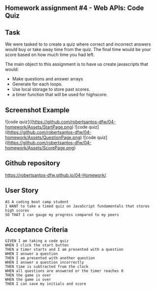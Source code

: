 ## Homework assignment #4 - Web APIs: Code Quiz

## Task

We were tasked to to create a quiz where correct and incorrect answers would buy or take away time from the quiz. The final time would be your score based on how much time you had left.

The main object to this assignment is to have us create javascripts that would: 

* Make questions and answer arrays
* Generate for each loops.
* Use local storage to store past scores.
* a timer function that will be used for highscore.


## Screenshot Example

![code quiz]((https://github.com/robertsantos-dfw/04-homework/Assets/StartPage.png)
![code quiz]((https://github.com/robertsantos-dfw/04-homework/Assets/QuestionPage.png)
![code quiz]((https://github.com/robertsantos-dfw/04-homework/Assets/ScorePage.png)


## Github repository
https://robertsantos-dfw.github.io/04-Homework/.


## User Story

```
AS A coding boot camp student
I WANT to take a timed quiz on JavaScript fundamentals that stores high scores
SO THAT I can gauge my progress compared to my peers
```

## Acceptance Criteria

```
GIVEN I am taking a code quiz
WHEN I click the start button
THEN a timer starts and I am presented with a question
WHEN I answer a question
THEN I am presented with another question
WHEN I answer a question incorrectly
THEN time is subtracted from the clock
WHEN all questions are answered or the timer reaches 0
THEN the game is over
WHEN the game is over
THEN I can save my initials and score
```
